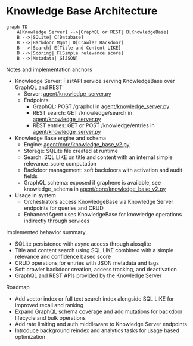 # Knowledge Base Architecture

```mermaid
graph TD
    A[Knowledge Server] -->|GraphQL or REST| B[KnowledgeBase]
    B -->|SQLite| C[Database]
    B -->|Backdoor Mgmt| D[Crawler Backdoor]
    B -->|Search| E[Title and Content LIKE]
    B -->|Scoring| F[Simple relevance score]
    B -->|Metadata| G[JSON]
```

Notes and implementation anchors

- Knowledge Server: FastAPI service serving KnowledgeBase over GraphQL and REST
  - Server: [agent/knowledge_server.py](agent/knowledge_server.py)
  - Endpoints:
    - GraphQL: POST /graphql in [agent/knowledge_server.py](agent/knowledge_server.py)
    - REST search: GET /knowledge/search in [agent/knowledge_server.py](agent/knowledge_server.py)
    - REST entries: GET or POST /knowledge/entries in [agent/knowledge_server.py](agent/knowledge_server.py)
- Knowledge Base engine and schema
  - Engine: [agent/core/knowledge_base_v2.py](agent/core/knowledge_base_v2.py)
  - Storage: SQLite file created at runtime
  - Search: SQL LIKE on title and content with an internal simple relevance_score computation
  - Backdoor management: soft backdoors with activation and audit fields
  - GraphQL schema: exposed if graphene is available, see knowledge_schema in [agent/core/knowledge_base_v2.py](agent/core/knowledge_base_v2.py)
- Usage in system
  - Orchestrators access KnowledgeBase via Knowledge Server endpoints for queries and CRUD
  - EnhancedAgent uses KnowledgeBase for knowledge operations indirectly through services

Implemented behavior summary

- SQLite persistence with async access through aiosqlite
- Title and content search using SQL LIKE combined with a simple relevance and confidence based score
- CRUD operations for entries with JSON metadata and tags
- Soft crawler backdoor creation, access tracking, and deactivation
- GraphQL and REST APIs provided by the Knowledge Server

Roadmap

- Add vector index or full text search index alongside SQL LIKE for improved recall and ranking
- Expand GraphQL schema coverage and add mutations for backdoor lifecycle and bulk operations
- Add rate limiting and auth middleware to Knowledge Server endpoints
- Introduce background reindex and analytics tasks for usage based optimization

